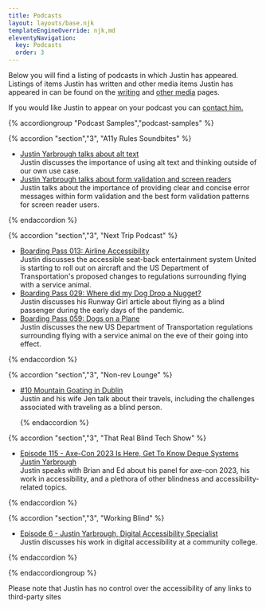 ```yaml
---
title: Podcasts
layout: layouts/base.njk
templateEngineOverride: njk,md
eleventyNavigation:
  key: Podcasts
  order: 3
---
```

Below you will find a listing of podcasts in which Justin has appeared. Listings of items Justin has written and other media items Justin has appeared in can be found on the [writing](/writing) and [other media](/media) pages.

If you would like Justin to appear on your podcast you can [contact him.](/contact)

{% accordiongroup "Podcast Samples","podcast-samples" %}

{% accordion "section","3", "A11y Rules Soundbites" %}

- [Justin Yarbrough talks about alt text](https://a11yrules.com/podcast/justin-yarbrough-talks-about-alt-text/)  
Justin discusses the importance of using alt text and thinking outside of our own use case.
- [Justin Yarbrough talks about form validation and screen readers](https://a11yrules.com/podcast/justin-yarbrough-talks-about-form-validation-and-screen-readers/)  
Justin talks about the importance of providing clear and concise error messages within form validation and the best form validation patterns for screen reader users.

{% endaccordion %}

{% accordion "section","3", "Next Trip Podcast" %}

- [Boarding Pass 013: Airline Accessibility](https://podcasts.apple.com/us/podcast/boarding-pass-013-airline-accessibility/id1490032141?i=1000466483434)  
Justin discusses the accessible seat-back entertainment system United is starting to roll out on aircraft and the US Department of Transportation's proposed changes to regulations surrounding flying with a service animal.
- [Boarding Pass 029: Where did my Dog Drop a Nugget?](https://podcasts.apple.com/us/podcast/boarding-pass-029-where-did-my-dog-drop-a-nugget/id1490032141?i=1000478092482)  
Justin discusses his Runway Girl article about flying as a blind passenger during the early days of the pandemic.
- [Boarding Pass 059: Dogs on a Plane](https://podcasts.apple.com/us/podcast/boarding-pass-059-dogs-on-a-plane/id1490032141?i=1000505025762)  
Justin discusses the new US Department of Transportation regulations surrounding flying with a service animal on the eve of their going into effect.

{% endaccordion %}

{% accordion "section","3", "Non-rev Lounge" %}

- [&num;10 Mountain Goating in Dublin](https://www.buzzsprout.com/1520842/7625287-10-mountain-goating-in-dublin?t=0)  
    Justin and his wife Jen talk about their travels, including the challenges associated with traveling as a blind person.

    {% endaccordion %}

{% accordion "section","3", "That Real Blind Tech Show" %}

- [Episode 115 - Axe-Con 2023 Is Here, Get To Know Deque Systems Justin Yarbrough](https://thatrealblindtechshow.libsyn.com/episode-115-axe-con-2023-is-here-get-to-know-deque-systems-justin-yarbrough)  
Justin speaks with Brian and Ed about his panel for axe-con 2023, his work in accessibility, and a plethora of other blindness and accessibility-related topics.

{% endaccordion %}

{% accordion "section","3", "Working Blind" %}

- [Episode 6 - Justin Yarbrough, Digital Accessibility Specialist](https://catchthesewords.com/working-blind-episode-6-justin-yarbrough-digital-accessibility-specialist/)  
    Justin discusses his work in digital accessibility at a community college.

{% endaccordion %}

{% endaccordiongroup %}

Please note that Justin has no control over the accessibility of any links to third-party sites